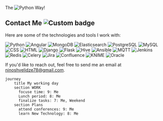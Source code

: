  The ![Python](https://img.shields.io/badge/Python-blue?style=flat-square&logo=python&logoColor=white) Way!

<!--
**ninia99/Ninia99** is a ✨ _special_ ✨ repository because its `README.md` (this file) appears on your GitHub profile.

Here are some ideas to get you started:

- 🔭 I’m currently working on ...
- 🌱 I’m currently learning ...
- 👯 I’m looking to collaborate on ...
- 🤔 I’m looking for help with ...
- 💬 Ask me about ...
- 📫 How to reach me: ...
- 😄 Pronouns: ...
- ⚡ Fun fact: ...
-->
## Contact Me ![Custom badge](https://img.shields.io/badge/Status-Active-brightgreen)

Here are some of the technologies and tools I work with:

![Python](https://img.shields.io/badge/Python-blue)
![Angular](https://img.shields.io/badge/Angular-red)
![MongoDB](https://img.shields.io/badge/MongoDB-blue)
![Elasticsearch](https://img.shields.io/badge/Elasticsearch-green)
![PostgreSQL](https://img.shields.io/badge/PostgreSQL-blue)
![MySQL](https://img.shields.io/badge/MySQL-blue)
![CSS](https://img.shields.io/badge/CSS-blue)
![HTML](https://img.shields.io/badge/HTML-orange)
![Django](https://img.shields.io/badge/Django-blue)
![Flask](https://img.shields.io/badge/Flask-green)
![Hive](https://img.shields.io/badge/Hive-blue)
![Ansible](https://img.shields.io/badge/Ansible-yellow)
![MQTT](https://img.shields.io/badge/MQTT-lightgrey)
![Jenkins](https://img.shields.io/badge/Jenkins-blue)
![Redis](https://img.shields.io/badge/Redis-red)
![Celery](https://img.shields.io/badge/Celery-blue)
![Jira](https://img.shields.io/badge/Jira-Active-blue)
![Confluence](https://img.shields.io/badge/Confluence-Active-blue)
![KNIME](https://img.shields.io/badge/KNIME-blue)
![Oracle](https://img.shields.io/badge/Oracle-Expert-blue)



If you'd like to reach out, feel free to send me an email at [ninoshvelidze78@gmail.com](mailto:yourname@gmail.com).



```mermaid
journey
    title My working day
    section WORK
      focuse time: 9: Me
      Lunch period: 8: Me
      finalize tasks: 7: Me, Weekend
    section Plans
      attend conferences: 9: Me
      learn New Technology: 8: Me



